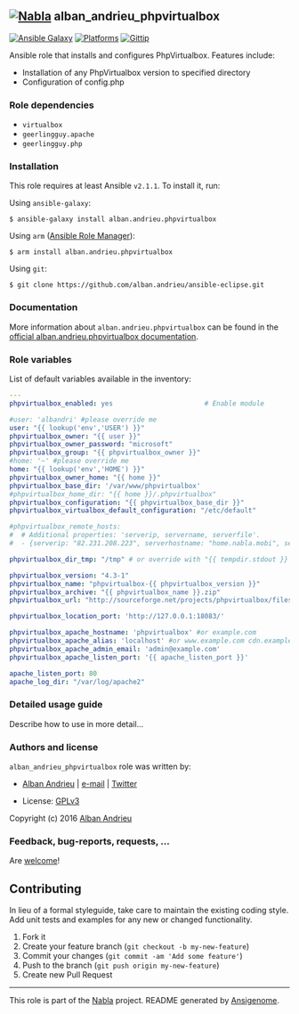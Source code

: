 ## [![Nabla](https://debops.org/images/debops-small.png)](https://github.com/AlbanAndrieu) alban_andrieu_phpvirtualbox

<!-- This file was generated by Ansigenome. Do not edit this file directly but
     instead have a look at the files in the ./meta/ directory. -->

[![Ansible Galaxy](https://img.shields.io/badge/galaxy-alban.andrieu.phpvirtualbox-660198.svg?style=flat)](https://galaxy.ansible.com/detail#/role/3630)
[![Platforms](http://img.shields.io/badge/platforms-debian%20/%20el%20/%20ubuntu-lightgrey.svg?style=flat)](#)
[![Gittip](http://img.shields.io/gittip/alban.andrieu.svg)](https://www.gittip.com/alban.andrieu/)

Ansible role that installs and configures PhpVirtualbox.
Features include:
  - Installation of any PhpVirtualbox version to specified directory
  - Configuration of config.php


### Role dependencies

- `virtualbox`
- `geerlingguy.apache`
- `geerlingguy.php`
### Installation

This role requires at least Ansible `v2.1.1`. To install it, run:

Using `ansible-galaxy`:
```shell
$ ansible-galaxy install alban.andrieu.phpvirtualbox
```

Using `arm` ([Ansible Role Manager](https://github.com/mirskytech/ansible-role-manager/)):
```shell
$ arm install alban.andrieu.phpvirtualbox
```

Using `git`:
```shell
$ git clone https://github.com/alban.andrieu/ansible-eclipse.git
```

### Documentation

More information about `alban.andrieu.phpvirtualbox` can be found in the
[official alban.andrieu.phpvirtualbox documentation](https://docs.debops.org/en/latest/ansible/roles/ansible-phpvirtualbox/docs/).


### Role variables

List of default variables available in the inventory:

```YAML
---
phpvirtualbox_enabled: yes                       # Enable module

#user: 'albandri' #please override me
user: "{{ lookup('env','USER') }}"
phpvirtualbox_owner: "{{ user }}"
phpvirtualbox_owner_password: "microsoft"
phpvirtualbox_group: "{{ phpvirtualbox_owner }}"
#home: '~' #please override me
home: "{{ lookup('env','HOME') }}"
phpvirtualbox_owner_home: "{{ home }}"
phpvirtualbox_base_dir: '/var/www/phpvirtualbox'
#phpvirtualbox_home_dir: "{{ home }}/.phpvirtualbox"
phpvirtualbox_configuration: "{{ phpvirtualbox_base_dir }}"
phpvirtualbox_virtualbox_default_configuration: "/etc/default"

#phpvirtualbox_remote_hosts:
#  # Additional properties: 'serverip, servername, serverfile'.
#  - {serverip: "82.231.208.223", serverhostname: "home.nabla.mobi", servername: "albandri", serverjstatdport: "2020", serverposition: "4"}

phpvirtualbox_dir_tmp: "/tmp" # or override with "{{ tempdir.stdout }} in order to have be sure to download the file"

phpvirtualbox_version: "4.3-1"
phpvirtualbox_name: "phpvirtualbox-{{ phpvirtualbox_version }}"
phpvirtualbox_archive: "{{ phpvirtualbox_name }}.zip"
phpvirtualbox_url: "http://sourceforge.net/projects/phpvirtualbox/files/{{ phpvirtualbox_archive }}"

phpvirtualbox_location_port: 'http://127.0.0.1:18083/'

phpvirtualbox_apache_hostname: 'phpvirtualbox' #or example.com
phpvirtualbox_apache_alias: 'localhost' #or www.example.com cdn.example.com
phpvirtualbox_apache_admin_email: 'admin@example.com'
phpvirtualbox_apache_listen_port: '{{ apache_listen_port }}'

apache_listen_port: 80
apache_log_dir: "/var/log/apache2"
```


### Detailed usage guide

Describe how to use in more detail...


### Authors and license

`alban_andrieu_phpvirtualbox` role was written by:

- [Alban Andrieu](nabla.mobi) | [e-mail](mailto:alban.andrieu@free.fr) | [Twitter](https://twitter.com/AlbanAndrieu)

- License: [GPLv3](https://tldrlegal.com/license/gnu-general-public-license-v3-%28gpl-3%29)

Copyright (c) 2016 [Alban Andrieu](https://alban-andrieu.com/)

### Feedback, bug-reports, requests, ...

Are [welcome](https://github.com/AlbanAndrieu/ansible-phpvirtualbox/issues)!

## Contributing
In lieu of a formal styleguide, take care to maintain the existing coding style. Add unit tests and examples for any new or changed functionality.

1. Fork it
2. Create your feature branch (`git checkout -b my-new-feature`)
3. Commit your changes (`git commit -am 'Add some feature'`)
4. Push to the branch (`git push origin my-new-feature`)
5. Create new Pull Request

***

This role is part of the [Nabla](https://github.com/AlbanAndrieu) project.
README generated by [Ansigenome](https://github.com/nickjj/ansigenome/).
